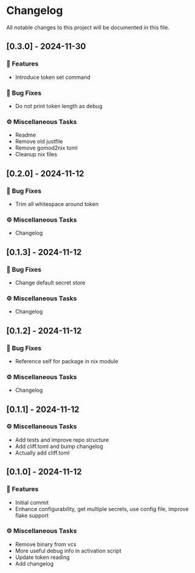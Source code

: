 # Changelog

All notable changes to this project will be documented in this file.

## [0.3.0] - 2024-11-30

### 🚀 Features

- Introduce token set command

### 🐛 Bug Fixes

- Do not print token length as debug

### ⚙️ Miscellaneous Tasks

- Readme
- Remove old justfile
- Remove gomod2nix toml
- Cleanup nix files

## [0.2.0] - 2024-11-12

### 🐛 Bug Fixes

- Trim all whitespace around token

### ⚙️ Miscellaneous Tasks

- Changelog

## [0.1.3] - 2024-11-12

### 🐛 Bug Fixes

- Change default secret store

### ⚙️ Miscellaneous Tasks

- Changelog

## [0.1.2] - 2024-11-12

### 🐛 Bug Fixes

- Reference self for package in nix module

### ⚙️ Miscellaneous Tasks

- Changelog

## [0.1.1] - 2024-11-12

### ⚙️ Miscellaneous Tasks

- Add tests and improve repo structure
- Add cliff.toml and bump changelog
- Actually add cliff.toml

## [0.1.0] - 2024-11-12

### 🚀 Features

- Initial commit
- Enhance configurability, get multiple secrets, use config file, improve flake support

### ⚙️ Miscellaneous Tasks

- Remove binary from vcs
- More useful debug info in activation script
- Update token reading
- Add changelog

<!-- generated by git-cliff -->
